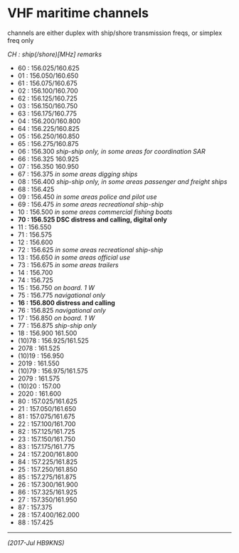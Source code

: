 # VHF maritime channels

channels are either duplex with ship/shore transmission freqs,
or simplex freq only

*CH : ship(/shore)[MHz] remarks*

- 60 : 156.025/160.625
- 01 : 156.050/160.650
- 61 : 156.075/160.675
- 02 : 156.100/160.700
- 62 : 156.125/160.725
- 03 : 156.150/160.750
- 63 : 156.175/160.775
- 04 : 156.200/160.800
- 64 : 156.225/160.825
- 05 : 156.250/160.850
- 65 : 156.275/160.875
- 06 : 156.300 *ship-ship only, in some areas for coordination SAR*
- 66 : 156.325 160.925
- 07 : 156.350 160.950
- 67 : 156.375 *in some areas digging ships*
- 08 : 156.400 *ship-ship only, in some areas passenger and freight ships*
- 68 : 156.425
- 09 : 156.450 *in some areas police and pilot use*
- 69 : 156.475 *in some areas recreational ship-ship*
- 10 : 156.500 *in some areas commercial fishing boats*
- **70 : 156.525 DSC distress and calling, digital only**
- 11 : 156.550
- 71 : 156.575
- 12 : 156.600
- 72 : 156.625 *in some areas recreational ship-ship*
- 13 : 156.650 *in some areas official use*
- 73 : 156.675 *in some areas trailers*
- 14 : 156.700
- 74 : 156.725
- 15 : 156.750 *on board. 1 W*
- 75 : 156.775 *navigational only*
- **16 : 156.800 distress and calling**
- 76 : 156.825 *navigational only*
- 17 : 156.850 *on board. 1 W*
- 77 : 156.875 *ship-ship only*
- 18 : 156.900 161.500
- (10)78 : 156.925/161.525
- 2078 : 161.525
- (10)19 : 156.950
- 2019 : 161.550
- (10)79 : 156.975/161.575
- 2079 : 161.575
- (10)20 : 157.00
- 2020 : 161.600
- 80 : 157.025/161.625
- 21 : 157.050/161.650
- 81 : 157.075/161.675
- 22 : 157.100/161.700
- 82 : 157.125/161.725
- 23 : 157.150/161.750
- 83 : 157.175/161.775
- 24 : 157.200/161.800
- 84 : 157.225/161.825
- 25 : 157.250/161.850
- 85 : 157.275/161.875
- 26 : 157.300/161.900
- 86 : 157.325/161.925
- 27 : 157.350/161.950
- 87 : 157.375
- 28 : 157.400/162.000
- 88 : 157.425

---

_(2017-Jul HB9KNS)_
